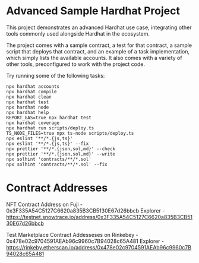 # Advanced Sample Hardhat Project

This project demonstrates an advanced Hardhat use case, integrating other tools commonly used alongside Hardhat in the ecosystem.

The project comes with a sample contract, a test for that contract, a sample script that deploys that contract, and an example of a task implementation, which simply lists the available accounts. It also comes with a variety of other tools, preconfigured to work with the project code.

Try running some of the following tasks:

```shell
npx hardhat accounts
npx hardhat compile
npx hardhat clean
npx hardhat test
npx hardhat node
npx hardhat help
REPORT_GAS=true npx hardhat test
npx hardhat coverage
npx hardhat run scripts/deploy.ts
TS_NODE_FILES=true npx ts-node scripts/deploy.ts
npx eslint '**/*.{js,ts}'
npx eslint '**/*.{js,ts}' --fix
npx prettier '**/*.{json,sol,md}' --check
npx prettier '**/*.{json,sol,md}' --write
npx solhint 'contracts/**/*.sol'
npx solhint 'contracts/**/*.sol' --fix
```

# Contract Addresses

NFT Contract Address on Fuji - 0x3F335A54C5127C6620a835B3CB5130E67d26bbcb
Explorer - https://testnet.snowtrace.io/address/0x3F335A54C5127C6620a835B3CB5130E67d26bbcb


Test Marketplace Contract Addesseses on Rinkebey - 0x478e02c9704591AEAb96c9960c7B94028c65A481
Explorer - https://rinkeby.etherscan.io/address/0x478e02c9704591AEAb96c9960c7B94028c65A481